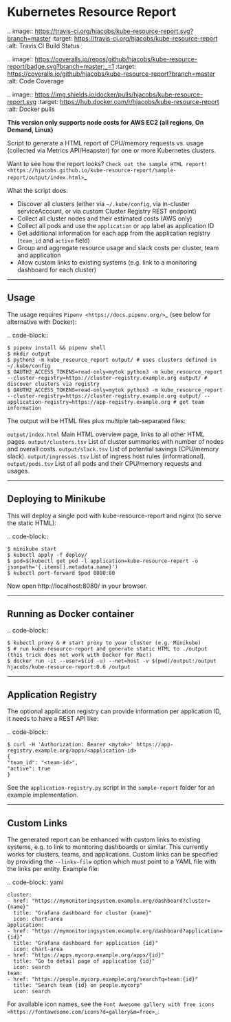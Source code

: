 # Kubernetes Resource Report

.. image:: https://travis-ci.org/hjacobs/kube-resource-report.svg?branch=master
   :target: https://travis-ci.org/hjacobs/kube-resource-report
   :alt: Travis CI Build Status
   
.. image:: https://coveralls.io/repos/github/hjacobs/kube-resource-report/badge.svg?branch=master;_=1
   :target: https://coveralls.io/github/hjacobs/kube-resource-report?branch=master
   :alt: Code Coverage

.. image:: 	https://img.shields.io/docker/pulls/hjacobs/kube-resource-report.svg
   :target: https://hub.docker.com/r/hjacobs/kube-resource-report
   :alt: Docker pulls

**This version only supports node costs for AWS EC2 (all regions, On Demand, Linux)**

Script to generate a HTML report of CPU/memory requests vs. usage (collected via Metrics API/Heapster) for one or more Kubernetes clusters.

Want to see how the report looks? `Check out the sample HTML report! <https://hjacobs.github.io/kube-resource-report/sample-report/output/index.html>`_

What the script does:

* Discover all clusters (either via ``~/.kube/config``, via in-cluster serviceAccount, or via custom Cluster Registry REST endpoint)
* Collect all cluster nodes and their estimated costs (AWS only)
* Collect all pods and use the ``application`` or ``app`` label as application ID
* Get additional information for each app from the application registry (``team_id`` and ``active`` field)
* Group and aggregate resource usage and slack costs per cluster, team and application
* Allow custom links to existing systems (e.g. link to a monitoring dashboard for each cluster)


-----
Usage
-----

The usage requires `Pipenv <https://docs.pipenv.org/>`_ (see below for alternative with Docker):

.. code-block::

    $ pipenv install && pipenv shell
    $ mkdir output
    $ python3 -m kube_resource_report output/ # uses clusters defined in ~/.kube/config
    $ OAUTH2_ACCESS_TOKENS=read-only=mytok python3 -m kube_resource_report --cluster-registry=https://cluster-registry.example.org output/ # discover clusters via registry
    $ OAUTH2_ACCESS_TOKENS=read-only=mytok python3 -m kube_resource_report --cluster-registry=https://cluster-registry.example.org output/ --application-registry=https://app-registry.example.org # get team information

The output will be HTML files plus multiple tab-separated files:

``output/index.html``
    Main HTML overview page, links to all other HTML pages.
``output/clusters.tsv``
    List of cluster summaries with number of nodes and overall costs.
``output/slack.tsv``
    List of potential savings (CPU/memory slack).
``output/ingresses.tsv``
    List of ingress host rules (informational).
``output/pods.tsv``
    List of all pods and their CPU/memory requests and usages.


---------------------
Deploying to Minikube
---------------------

This will deploy a single pod with kube-resource-report and nginx (to serve the static HTML):

.. code-block::

    $ minikube start
    $ kubectl apply -f deploy/
    $ pod=$(kubectl get pod -l application=kube-resource-report -o jsonpath='{.items[].metadata.name}')
    $ kubectl port-forward $pod 8080:80

Now open http://localhost:8080/ in your browser.


---------------------------
Running as Docker container
---------------------------

.. code-block::

    $ kubectl proxy & # start proxy to your cluster (e.g. Minikube)
    $ # run kube-resource-report and generate static HTML to ./output (this trick does not work with Docker for Mac!)
    $ docker run -it --user=$(id -u) --net=host -v $(pwd)/output:/output hjacobs/kube-resource-report:0.6 /output


--------------------
Application Registry
--------------------

The optional application registry can provide information per application ID, it needs to have a REST API like:

.. code-block::

    $ curl -H 'Authorization: Bearer <mytok>' https://app-registry.example.org/apps/<application-id>
    {
    "team_id": "<team-id>",
    "active": true
    }

See the ``application-registry.py`` script in the ``sample-report`` folder for an example implementation.


------------
Custom Links
------------

The generated report can be enhanced with custom links to existing systems, e.g. to link to monitoring dashboards or similar.
This currently works for clusters, teams, and applications. Custom links can be specified by providing the ``--links-file`` option which must point to a YAML file
with the links per entity. Example file:

.. code-block:: yaml

    cluster:
    - href: "https://mymonitoringsystem.example.org/dashboard?cluster={name}"
      title: "Grafana dashboard for cluster {name}"
      icon: chart-area
    application:
    - href: "https://mymonitoringsystem.example.org/dashboard?application={id}"
      title: "Grafana dashboard for application {id}"
      icon: chart-area
    - href: "https://apps.mycorp.example.org/apps/{id}"
      title: "Go to detail page of application {id}"
      icon: search
    team:
    - href: "https://people.mycorp.example.org/search?q=team:{id}"
      title: "Search team {id} on people.mycorp"
      icon: search

For available icon names, see the `Font Awesome gallery with free icons <https://fontawesome.com/icons?d=gallery&m=free>`_.

